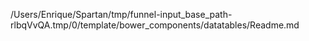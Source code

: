 /Users/Enrique/Spartan/tmp/funnel-input_base_path-rlbqVvQA.tmp/0/template/bower_components/datatables/Readme.md